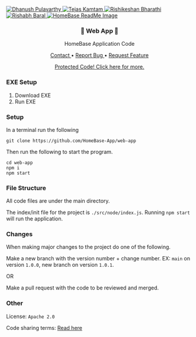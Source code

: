 <p>
    <a href="https://twitter.com/iKurasad">
        <img src="https://img.shields.io/badge/Co--creator-Dhanush%20Pulavarthy-%23FF0092" alt="Dhanush Pulavarthy" />
    </a>
    <a href="URL">
        <img src="https://img.shields.io/badge/Co--creator-Tejas%20Kamtam-%23FF0092" alt="Tejas Kamtam" />
    </a>
    <a href="URL">
        <img src="https://img.shields.io/badge/Co--creator-Rishikeshan%20Bharathi-%23FF0092" alt="Rishikeshan Bharathi" />
    </a>
    <a href="URL">
        <img src="https://img.shields.io/badge/Co--creator-Rishabh%20Baral-%23FF0092" alt="Rishabh Baral" />
    </a>
    <a href="https://github.com/HomeBase-App/web-app"
        title="All code regarding HomeBase is protected.">
        <img src="http://hacking-with-ht.ml/readme/homebase.png" alt="HomeBase ReadMe Image" />
    </a>
    <h3 align="center"> 💠 Web App 💠 </h3>
    <p align="center"> HomeBase Application Code
        <br />
    </p>
    <p align="center">
        <a href="https://kura.gq?to=support"> Contact </a>
        •
        <a href="https://github.com/HomeBase-App/web-app/issues"> Report Bug </a>
        •
        <a href="https://github.com/HomeBase-App/web-app/pulls"> Request Feature </a>
    </p>
    <p align="center">
        <a href="https://kura.gq?to=share"> Protected Code! Click here for more. </a>
    </p>
</p>

### EXE Setup
1. Download EXE
2. Run EXE

### Setup
In a terminal run the following
```
git clone https://github.com/HomeBase-App/web-app
```
Then run the following to start the program.
```
cd web-app
npm i
npm start
```

### File Structure
All code files are under the main directory.

The index/init file for the project is `./src/node/index.js`.
Running `npm start` will run the application.

### Changes
When making major changes to the project do one of the following.

Make a new branch with the version number + change number.
EX: `main` on version `1.0.0`, new branch on version `1.0.1`.

OR 

Make a pull request with the code to be reviewed and merged.

### Other
License: `Apache 2.0`

Code sharing terms: [Read here](https://kura.gq?to=share)
